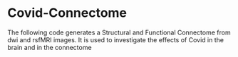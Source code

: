 # Covid-Connectome
The following code generates a Structural and Functional Connectome from dwi and rsfMRI images. It is used to investigate the effects of Covid in the brain and in the connectome
